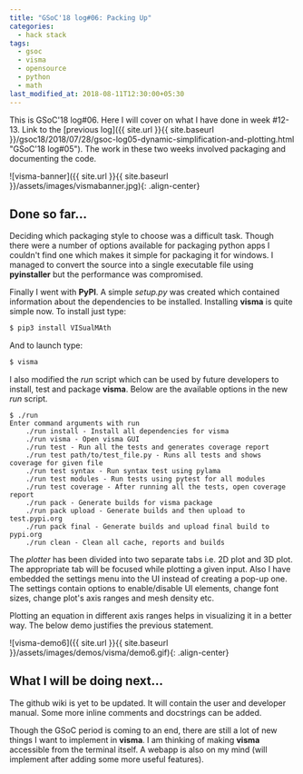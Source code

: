 ```yaml
---
title: "GSoC'18 log#06: Packing Up"
categories:
  - hack stack
tags:
  - gsoc
  - visma
  - opensource
  - python
  - math
last_modified_at: 2018-08-11T12:30:00+05:30
---
```



This is GSoC'18 log#06. Here I will cover on what I have done in week #12-13. Link to the [previous log]({{ site.url }}{{ site.baseurl }}/gsoc18/2018/07/28/gsoc-log05-dynamic-simplification-and-plotting.html "GSoC'18 log#05"). The work in these two weeks involved packaging and documenting the code.

![visma-banner]({{ site.url }}{{ site.baseurl }}/assets/images/vismabanner.jpg){: .align-center}

## Done so far...

Deciding which packaging style to choose was a difficult task. Though there were a number of options available for packaging python apps I couldn't find one which makes it simple for packaging it for windows. I managed to convert the source into a single executable file using **pyinstaller** but the performance was compromised.

Finally I went with **PyPI**. A simple _setup.py_ was created which contained information about the dependencies to be installed. Installing **visma** is quite simple now. To install just type:

```bash
$ pip3 install VISualMAth
```

And to launch type:

```bash
$ visma
```

I also modified the _run_ script which can be used by future developers to install, test and package **visma**. Below are the available options in the new _run_ script.

```
$ ./run
Enter command arguments with run
    ./run install - Install all dependencies for visma
    ./run visma - Open visma GUI
    ./run test - Run all the tests and generates coverage report
    ./run test path/to/test_file.py - Runs all tests and shows coverage for given file
    ./run test syntax - Run syntax test using pylama
    ./run test modules - Run tests using pytest for all modules
    ./run test coverage - After running all the tests, open coverage report
    ./run pack - Generate builds for visma package
    ./run pack upload - Generate builds and then upload to test.pypi.org
    ./run pack final - Generate builds and upload final build to pypi.org
    ./run clean - Clean all cache, reports and builds
```

The _plotter_ has been divided into two separate tabs i.e. 2D plot and 3D plot. The appropriate tab will be focused while plotting a given input. Also I have embedded the settings menu into the UI instead of creating a pop-up one. The settings contain options to enable/disable UI elements, change font sizes, change plot's axis ranges and mesh density etc.

Plotting an equation in different axis ranges helps in visualizing it in a better way. The below demo justifies the previous statement.

![visma-demo6]({{ site.url }}{{ site.baseurl }}/assets/images/demos/visma/demo6.gif){: .align-center}


## What I will be doing next...

The github wiki is yet to be updated. It will contain the user and developer manual. Some more inline comments and docstrings can be added.

Though the GSoC period is coming to an end, there are still a lot of new things I want to implement in **visma**. I am thinking of making **visma** accessible from the terminal itself. A webapp is also on my mind (will implement after adding some more useful features).
